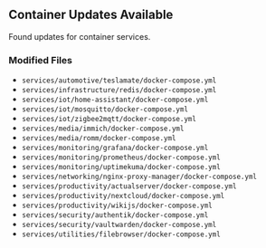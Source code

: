 ## Container Updates Available

Found updates for container services.

### Modified Files
- `services/automotive/teslamate/docker-compose.yml`
- `services/infrastructure/redis/docker-compose.yml`
- `services/iot/home-assistant/docker-compose.yml`
- `services/iot/mosquitto/docker-compose.yml`
- `services/iot/zigbee2mqtt/docker-compose.yml`
- `services/media/immich/docker-compose.yml`
- `services/media/romm/docker-compose.yml`
- `services/monitoring/grafana/docker-compose.yml`
- `services/monitoring/prometheus/docker-compose.yml`
- `services/monitoring/uptimekuma/docker-compose.yml`
- `services/networking/nginx-proxy-manager/docker-compose.yml`
- `services/productivity/actualserver/docker-compose.yml`
- `services/productivity/nextcloud/docker-compose.yml`
- `services/productivity/wikijs/docker-compose.yml`
- `services/security/authentik/docker-compose.yml`
- `services/security/vaultwarden/docker-compose.yml`
- `services/utilities/filebrowser/docker-compose.yml`
